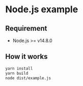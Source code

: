 # Node.js example

## Requirement
* Node.js >= v14.8.0

## How it works

```bash
yarn install
yarn build
node dist/example.js
```
